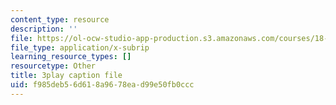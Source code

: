 ```yaml
---
content_type: resource
description: ''
file: https://ol-ocw-studio-app-production.s3.amazonaws.com/courses/18-06sc-linear-algebra-fall-2011/f985deb56d618a9678ead99e50fb0ccc_Ts3o2I8_Mxc.srt
file_type: application/x-subrip
learning_resource_types: []
resourcetype: Other
title: 3play caption file
uid: f985deb5-6d61-8a96-78ea-d99e50fb0ccc
---
```


